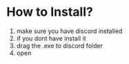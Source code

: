 # How to Install?

1. make sure you have discord installed
2. if you dont have install it
3. drag the .exe to discord folder
4. open


